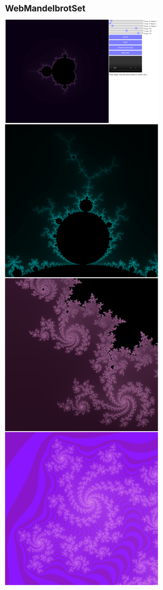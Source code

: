 # WebMandelbrotSet

![](https://github.com/MikkoKur/WebMandelbrotSet/blob/master/pics/1.png)
![](https://github.com/MikkoKur/WebMandelbrotSet/blob/master/pics/2.png)
![](https://github.com/MikkoKur/WebMandelbrotSet/blob/master/pics/3.png)
![](https://github.com/MikkoKur/WebMandelbrotSet/blob/master/pics/4.png)
